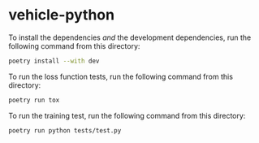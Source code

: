 # vehicle-python

To install the dependencies _and_ the development dependencies, run the following command from this directory:

```sh
poetry install --with dev
```

To run the loss function tests, run the following command from this directory:

```sh
poetry run tox
```

To run the training test, run the following command from this directory:

```sh
poetry run python tests/test.py
```
